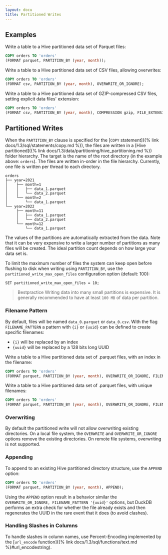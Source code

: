 ```yaml
---
layout: docu
title: Partitioned Writes
---
```


## Examples

Write a table to a Hive partitioned data set of Parquet files:

```sql
COPY orders TO 'orders'
(FORMAT parquet, PARTITION_BY (year, month));
```

Write a table to a Hive partitioned data set of CSV files, allowing overwrites:

```sql
COPY orders TO 'orders'
(FORMAT csv, PARTITION_BY (year, month), OVERWRITE_OR_IGNORE);
```

Write a table to a Hive partitioned data set of GZIP-compressed CSV files, setting explicit data files' extension:

```sql
COPY orders TO 'orders'
(FORMAT csv, PARTITION_BY (year, month), COMPRESSION gzip, FILE_EXTENSION 'csv.gz');
```

## Partitioned Writes

When the `PARTITION_BY` clause is specified for the [`COPY` statement]({% link docs/1.3/sql/statements/copy.md %}), the files are written in a [Hive partitioned]({% link docs/1.3/data/partitioning/hive_partitioning.md %}) folder hierarchy. The target is the name of the root directory (in the example above: `orders`). The files are written in-order in the file hierarchy. Currently, one file is written per thread to each directory.

```text
orders
├── year=2021
│    ├── month=1
│    │   ├── data_1.parquet
│    │   └── data_2.parquet
│    └── month=2
│        └── data_1.parquet
└── year=2022
     ├── month=11
     │   ├── data_1.parquet
     │   └── data_2.parquet
     └── month=12
         └── data_1.parquet
```

The values of the partitions are automatically extracted from the data. Note that it can be very expensive to write a larger number of partitions as many files will be created. The ideal partition count depends on how large your data set is.

To limit the maximum number of files the system can keep open before flushing to disk when writing using `PARTITION_BY`, use the `partitioned_write_max_open_files` configuration option (default: 100):

```batch
SET partitioned_write_max_open_files = 10;
```

> Bestpractice Writing data into many small partitions is expensive. It is generally recommended to have at least `100 MB` of data per partition.

### Filename Pattern

By default, files will be named `data_0.parquet` or `data_0.csv`. With the flag `FILENAME_PATTERN` a pattern with `{i}` or `{uuid}` can be defined to create specific filenames:

* `{i}` will be replaced by an index
* `{uuid}` will be replaced by a 128 bits long UUID

Write a table to a Hive partitioned data set of .parquet files, with an index in the filename:

```sql
COPY orders TO 'orders'
(FORMAT parquet, PARTITION_BY (year, month), OVERWRITE_OR_IGNORE, FILENAME_PATTERN 'orders_{i}');
```

Write a table to a Hive partitioned data set of .parquet files, with unique filenames:

```sql
COPY orders TO 'orders'
(FORMAT parquet, PARTITION_BY (year, month), OVERWRITE_OR_IGNORE, FILENAME_PATTERN 'file_{uuid}');
```

### Overwriting

By default the partitioned write will not allow overwriting existing directories.
On a local file system, the `OVERWRITE` and `OVERWRITE_OR_IGNORE` options remove the existing directories.
On remote file systems, overwriting is not supported.

### Appending

To append to an existing Hive partitioned directory structure, use the `APPEND` option:

```sql
COPY orders TO 'orders'
(FORMAT parquet, PARTITION_BY (year, month), APPEND);
```

Using the `APPEND` option result in a behavior similar the `OVERWRITE_OR_IGNORE, FILENAME_PATTERN '{uuid}'` options,
but DuckDB performs an extra check for whether the file already exists and then regenerates the UUID in the rare event that it does (to avoid clashes).

### Handling Slashes in Columns

To handle slashes in column names, use Percent-Encoding implemented by the [`url_encode` function]({% link docs/1.3/sql/functions/text.md %}#url_encodestring).
